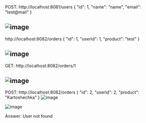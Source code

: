 POST: 
http://localhost:8081/users
{
  "id": 1,
  "name": "name",
  "email": "test@mail"
}

![image](https://github.com/user-attachments/assets/3b5a3075-1e95-423e-8c97-5b20f4c6bf36)
------
http://localhost:8082/orders
{
  "id": 1,
  "userId": 1,
  "product": "test"
}

![image](https://github.com/user-attachments/assets/26665383-160e-4afd-ae11-e9995587cf58)
-------
GET: http://localhost:8082/orders/1

![image](https://github.com/user-attachments/assets/6b7f9a67-9e3c-4233-9063-d3af3ec75121)
------
POST: http://localhost:8082/orders
{
  "id": 2,
  "userId": 2,
  "product": "Kartoshechka"
}
![image](https://github.com/user-attachments/assets/bbd6df91-38fc-4322-a367-74538219c55f)

![image](https://github.com/user-attachments/assets/7702c1a4-406d-4719-bc33-ffc0e6266949)

Answer: User not found

